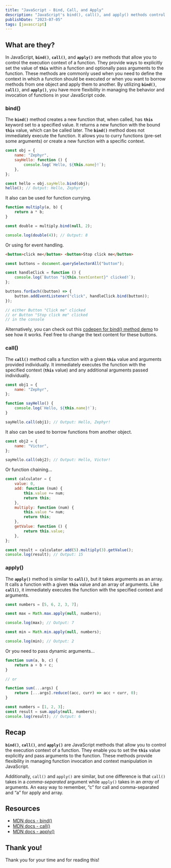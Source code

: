 ```yaml
---
title: "JavaScript - Bind, Call, and Apply"
description: "JavaScript's bind(), call(), and apply() methods control function context, allowing explicit this binding and argument passing."
publishDate: "2023-07-05"
tags: [javascript]
---
```


## What are they?

In JavaScript, **`bind()`**, **`call()`**, and **`apply()`** are methods that allow you to control the execution context of a function. They provide ways to explicitly set the value of **`this`** within a function and optionally pass arguments to the function. These methods are commonly used when you need to define the context in which a function should be executed or when you want to borrow methods from one object and apply them to another. By utilizing **`bind()`**, **`call()`**, and **`apply()`**, you have more flexibility in managing the behavior and invocation of functions in your JavaScript code.

### bind()

The **`bind()`** method creates a new function that, when called, has **`this`** keyword set to a specified value. It returns a new function with the bound **`this`** value, which can be called later. The **`bind()`** method does not immediately execute the function. It allows you to curry functions (pre-set some arguments) or create a new function with a specific context.

```js
const obj = {
	name: "Zephyr",
	sayHello: function () {
		console.log(`Hello, ${this.name}!`);
	},
};

const hello = obj.sayHello.bind(obj);
hello(); // Output: Hello, Zephyr!
```

It also can be used for function currying.

```js
function multiply(a, b) {
	return a * b;
}

const double = multiply.bind(null, 2);

console.log(double(4)); // Output: 8
```

Or using for event handling.

```html
<button>click me</button> <button>Stop click me</button>
```

```js
const buttons = document.querySelectorAll("button");

const handleClick = function () {
	console.log(`Button "${this.textContent}" clicked!`);
};

buttons.forEach((button) => {
	button.addEventListener("click", handleClick.bind(button));
});

// either Button "Click me" clicked
// or Button "Stop click me" clicked
// in the console
```

Alternatively, you can check out this [codepen for bind() method demo](https://codepen.io/victoriacheng15/pen/PoxKEqN) to see how it works. Feel free to change the text content for these buttons.

### call()

The **`call()`** method calls a function with a given **`this`** value and arguments provided individually. It immediately executes the function with the specified context (**`this`** value) and any additional arguments passed individually.

```js
const obj1 = {
	name: "Zephyr",
};

function sayHello() {
	console.log(`Hello, ${this.name}!`);
}

sayHello.call(obj1); // Output: Hello, Zephyr!
```

It also can be used to borrow functions from another object.

```js
const obj2 = {
	name: "Victor",
};

sayHello.call(obj2); // Output: Hello, Victor!
```

Or function chaining…

```js
const calculator = {
	value: 0,
	add: function (num) {
		this.value += num;
		return this;
	},
	multiply: function (num) {
		this.value *= num;
		return this;
	},
	getValue: function () {
		return this.value;
	},
};

const result = calculator.add(5).multiply(3).getValue();
console.log(result); // Output: 15
```

### apply()

The **`apply()`** method is similar to **`call()`**, but it takes arguments as an array. It calls a function with a given **`this`** value and an array of arguments. Like **`call()`**, it immediately executes the function with the specified context and arguments.

```js
const numbers = [5, 6, 2, 3, 7];

const max = Math.max.apply(null, numbers);

console.log(max); // Output: 7

const min = Math.min.apply(null, numbers);

console.log(min); // Output: 2
```

Or you need to pass dynamic arguments…

```js
function sum(a, b, c) {
	return a + b + c;
}

// or

function sum(...args) {
	return [...args].reduce((acc, curr) => acc + curr, 0);
}

const numbers = [1, 2, 3];
const result = sum.apply(null, numbers);
console.log(result); // Output: 6
```

## Recap

**`bind()`**, **`call()`**, and **`apply()`** are JavaScript methods that allow you to control the execution context of a function. They enable you to set the **`this`** value explicitly and pass arguments to the function. These methods provide flexibility in managing function invocation and context manipulation in JavaScript.

Additionally, `call()` and `apply()` are similar, but one difference is that `call()` takes in a _comma-separated_ argument while `apply()` takes in an _array_ of arguments. An easy way to remember, “c” for call and comma-separated and “a” for apply and array.

## Resources

- <a href="https://developer.mozilla.org/en-US/docs/Web/JavaScript/Reference/Global_objects/Function/bind" target="_blank" rel="noopener noreferrer">MDN docs - bind()</a>
- <a href="https://developer.mozilla.org/en-US/docs/Web/JavaScript/Reference/Global_objects/Function/call" target="_blank" rel="noopener noreferrer">MDN docs - call()</a>
- <a href="https://developer.mozilla.org/en-US/docs/Web/JavaScript/Reference/Global_objects/Function/apply" target="_blank" rel="noopener noreferrer">MDN docs - apply()</a>

## Thank you!

Thank you for your time and for reading this!
